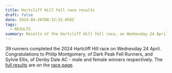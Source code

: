 ```yaml
---
title: Hartcliff Hill fell race results
draft: false
date: 2024-04-26T08:32:52.059Z
tags:
  - RESULTS
summary: Results of the Hartcliff Hill fell race, on Wednesday 24 April
---
```

39 runners completed the 2024 Hartcliff Hill race on Wednesday 24 April. Congratulations to Philip Montgomery, of Dark Peak Fell Runners, and Sylvie Ellis, of Denby Dale AC - male and female winners respectively. The [full results](https://pfrac.co.uk/static/results/hartcliff-hill/hartcliff-2024-results.pdf) are on the [race page](https://pfrac.co.uk/races/hartcliff-hill).